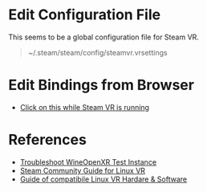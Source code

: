 # Edit Configuration File

This seems to be a global configuration file for Steam VR.

> ~/.steam/steam/config/steamvr.vrsettings

# Edit Bindings from Browser

- [Click on this while Steam VR is running](http://127.0.0.1:27062/dashboard/controllerbinding.html)

# References

- [Troubleshoot WineOpenXR Test Instance](https://github.com/ValveSoftware/Proton/issues/8473)
- [Steam Community Guide for Linux VR](https://steamcommunity.com/sharedfiles/filedetails/?id=2805545613)
- [Guide of compatibile Linux VR Hardare & Software](https://steamcommunity.com/sharedfiles/filedetails/?id=2984005943)
